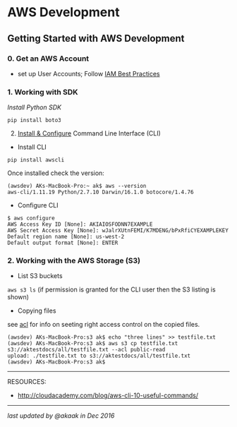 # AWS Development

## Getting Started with AWS Development

### 0. Get an AWS Account

- set up User Accounts; Follow [IAM Best Practices](http://docs.aws.amazon.com/IAM/latest/UserGuide/best-practices.html?icmpid=docs_iam_console) 


### 1. Working with SDK


*Install Python SDK*

`pip install boto3`

2. [Install & Configure](http://docs.aws.amazon.com/cli/latest/userguide/cli-chap-getting-started.html) Command Line Interface (CLI)

- Install CLI

`pip install awscli`

Once installed check the version:

```
(awsdev) AKs-MacBook-Pro:~ ak$ aws --version
aws-cli/1.11.19 Python/2.7.10 Darwin/16.1.0 botocore/1.4.76
```

- Configure CLI

```
$ aws configure
AWS Access Key ID [None]: AKIAIOSFODNN7EXAMPLE
AWS Secret Access Key [None]: wJalrXUtnFEMI/K7MDENG/bPxRfiCYEXAMPLEKEY
Default region name [None]: us-west-2
Default output format [None]: ENTER
```

### 2. Working with the AWS Storage (S3)

- List S3 buckets

`aws s3 ls`
(if permission is granted for the CLI user then the S3 listing is shown)

- Copying files

see [acl](http://docs.aws.amazon.com/AmazonS3/latest/dev/acl-overview.html#canned-acl) for info on seeting right access control on the copied files.
```
(awsdev) AKs-MacBook-Pro:s3 ak$ echo "three lines" >> testfile.txt 
(awsdev) AKs-MacBook-Pro:s3 ak$ aws s3 cp testfile.txt s3://aktestdocs/all/testfile.txt --acl public-read
upload: ./testfile.txt to s3://aktestdocs/all/testfile.txt
(awsdev) AKs-MacBook-Pro:s3 ak$ 
```

----

RESOURCES:

- <http://cloudacademy.com/blog/aws-cli-10-useful-commands/>


----
_last updated by @akaak in Dec 2016_
